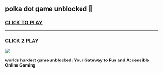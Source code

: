 
## polka dot game unblocked 👋
<h3>
<a href="https://premium.freeplayer.one?title=polka_dot_game_unblocked&ref=13F">CLICK TO PLAY</a></h3>
<hr>

<h3>
<a href="https://premium.freeplayer.one?title=polka_dot_game_unblocked&ref=13F">CLICK 2 PLAY</a>
  
</h3>

<a href="https://premium.freeplayer.one?title=polka_dot_game_unblocked&ref=12F/"><img src="https://clearcache.store/games.png"></a>


**worlds hardest game unblocked: Your Gateway to Fun and Accessible Online Gaming**
